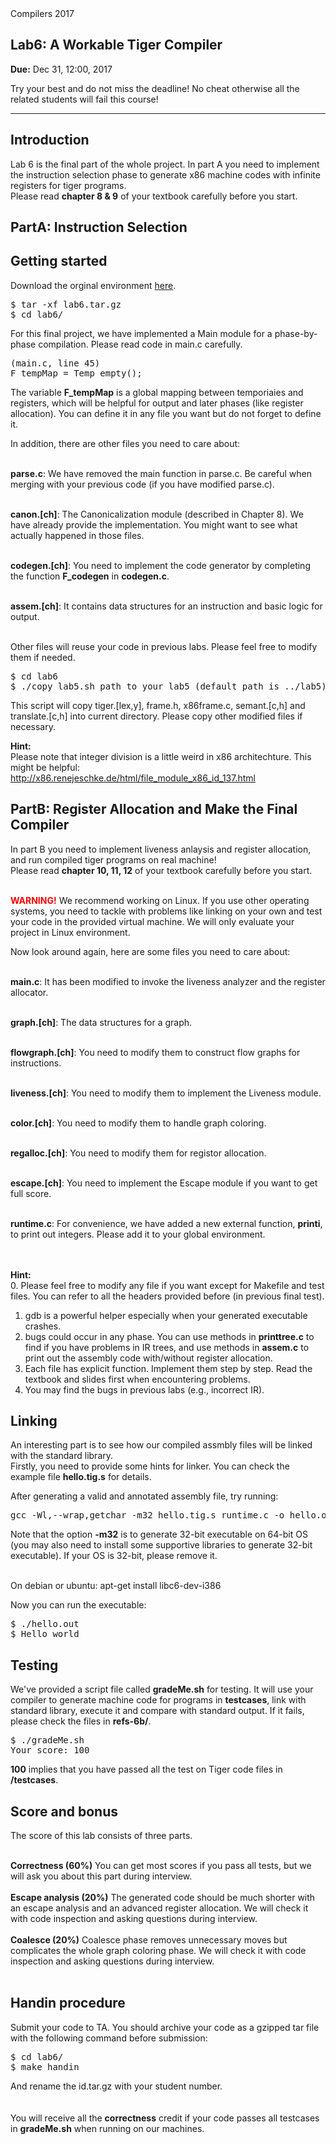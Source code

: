 <!DOCTYPE html PUBLIC "-//W3C//DTD XHTML 1.0 Transitional//EN" "http://www.w3.org/TR/xhtml1/DTD/xhtml1-transitional.dtd">
<html>
<head>
</head>

<body onload="on_resize()" onclick="on_resize()">
<div id="header">
<span class="MainTitle">Compilers</span>
<span class="SubTitle">2017</span>
</div>

<div id="content">
	<h2>Lab6: A Workable Tiger Compiler</h2>
	<p>
	<b>Due:</b> Dec 31, 12:00, 2017</br> 
	<p>Try your best and do not miss the deadline! No cheat otherwise all the related students will fail this course!</p> 
	</p>
<hr>

<h2>Introduction</h2>
<p>
Lab 6 is the final part of the whole project. In part A you need to implement the instruction selection phase to generate x86 machine codes with infinite registers for tiger programs. <br/>Please read <b>chapter 8 & 9</b> of your textbook carefully before you start.
</p>

<h2>PartA: Instruction Selection</h2>
<h2>Getting started</h2>
<p>
Download the orginal environment <a href="https://ipads.se.sjtu.edu.cn/courses/compilers/handout-2017/lab6.tar.gz">here</a>.
<pre>
$ tar -xf lab6.tar.gz
$ cd lab6/
</pre>

For this final project, we have implemented a Main module for a phase-by-phase compilation. Please read code in main.c carefully.

<pre>
(main.c, line 45)
F_tempMap = Temp_empty();
</pre>

The variable <b>F_tempMap</b> is a global mapping between temporiaies and registers, which will be helpful for output and later phases (like register allocation). You can define it in any file you want but do not forget to define it. <br/>

In addition, there are other files you need to care about: </br></br>

<b>parse.c</b>: We have removed the main function in parse.c. Be careful when merging with your previous code (if you have modified parse.c).</br></br>

<b>canon.[ch]</b>: The Canonicalization module (described in Chapter 8). We have already provide the implementation. You might want to see what actually happened in those files.</br></br>

<b>codegen.[ch]</b>: You need to implement the code generator by completing the function <b>F_codegen</b> in <b>codegen.c</b>. </br></br>

<b>assem.[ch]</b>: It contains data structures for an instruction and basic logic for output. </br></br>

Other files will reuse your code in previous labs. Please feel free to modify them if needed.
<pre>
$ cd lab6
$ ./copy_lab5.sh path_to_your_lab5 (default path is ../lab5)
</pre>
This script will copy tiger.[lex,y], frame.h, x86frame.c, semant.[c,h] and translate.[c,h] into current directory. Please copy other modified files if necessary.

<b>Hint:</b></br>
Please note that integer division is a little weird in x86 architechture. This might be helpful: <a href="http://x86.renejeschke.de/html/file_module_x86_id_137.html">http://x86.renejeschke.de/html/file_module_x86_id_137.html</a>

</p>


<h2>PartB: Register Allocation and Make the Final Compiler</h2>
<p>
In part B you need to implement liveness anlaysis and register allocation, and run compiled tiger programs on real machine! <br/>Please read <b>chapter 10, 11, 12</b> of your textbook carefully before you start. <br/><br/>

<b style="color: red">WARNING!</b> We recommend working on Linux. If you use other operating systems, you need to tackle with problems like linking on your own and test your code in the provided virtual machine. We will only evaluate your project in Linux environment.
</p>

Now look around again, here are some files you need to care about: </br></br>

<b>main.c</b>: It has been modified to invoke the liveness analyzer and the register allocator. </br></br>

<b>graph.[ch]</b>: The data structures for a graph. </br></br>

<b>flowgraph.[ch]</b>: You need to modify them to construct flow graphs for instructions. </br></br>

<b>liveness.[ch]</b>: You need to modify them to implement the Liveness module.</br></br>

<b>color.[ch]</b>: You need to modify them to handle graph coloring. </br></br>

<b>regalloc.[ch]</b>: You need to modify them for registor allocation. </br></br>

<b>escape.[ch]</b>: You need to implement the Escape module if you want to get full score. </br></br>

<b>runtime.c</b>: For convenience, we have added a new external function, <b>printi</b>, to print out integers. Please add it to your global environment. </br></br>

</br><b>Hint:</b></br>
0. Please feel free to modify any file if you want except for Makefile and test files. You can refer to all the headers provided before (in previous final test). <br/>
1. gdb is a powerful helper especially when your generated executable crashes. <br/>
2. bugs could occur in any phase. You can use methods in <b>printtree.c</b> to find if you have problems in IR trees, and use methods in <b>assem.c</b> to print out the assembly code with/without register allocation. <br/>
3. Each file has explicit function. Implement them step by step. Read the textbook and slides first when encountering problems.<br/>
4. You may find the bugs in previous labs (e.g., incorrect IR).

</p>

<h2>Linking</h2>
An interesting part is to see how our compiled assmbly files will be linked with the standard library. <br/>
Firstly, you need to provide some hints for linker. You can check the example file <b>hello.tig.s</b> for details. <br/>

After generating a valid and annotated assembly file, try running:
<pre>
gcc -Wl,--wrap,getchar -m32 hello.tig.s runtime.c -o hello.out
</pre>

Note that the option <b>-m32</b> is to generate 32-bit executable on 64-bit OS (you may also need to install some supportive libraries to generate 32-bit executable). If your OS is 32-bit, please remove it. </br></br>

On debian or ubuntu: apt-get install libc6-dev-i386

Now you can run the executable:
<pre>
$ ./hello.out
$ Hello world
</pre>

<h2>Testing</h2>
<p>
We've provided a script file called <b>gradeMe.sh</b> for testing. It will use your compiler to generate machine code for programs in <b>testcases</b>, link with standard library, execute it and compare with standard output. If it fails, please check the files in <b>refs-6b/</b>.

<pre>
$ ./gradeMe.sh 
Your score: 100 
</pre> 

<b>100</b> implies that you have passed all the test on Tiger code files in <b>/testcases</b>. 
</p>

<h2>Score and bonus</h2>
The score of this lab consists of three parts. <br/><br/>

<b>Correctness (60%)</b> You can get most scores if you pass all tests, but we will ask you about this part during interview. <br/><br/> 
<b>Escape analysis (20%)</b> The generated code should be much shorter with an escape analysis and an advanced register allocation. We will check it with code inspection and asking questions during interview.<br/><br/>
<b>Coalesce (20%)</b> Coalesce phase removes unnecessary moves but complicates the whole graph coloring phase. We will check it with code inspection and asking questions during interview. <br/><br/>


<h2>Handin procedure</h2>
<p>
Submit your code to TA. You should archive your code as a gzipped tar file with the following command before submission:
<pre>
$ cd lab6/
$ make handin
</pre>
And rename the id.tar.gz with your student number. </br>
</br></br> 
You will receive all the <b>correctness</b> credit if your code passes all testcases in <b>gradeMe.sh</b> when running on our machines. 
</p>

</body>
</html>


